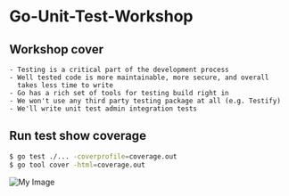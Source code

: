 # Go-Unit-Test-Workshop

## Workshop cover

```
- Testing is a critical part of the development process
- Well tested code is more maintainable, more secure, and overall
  takes less time to write
- Go has a rich set of tools for testing build right in
- We won't use any third party testing package at all (e.g. Testify)
- We'll write unit test admin integration tests
```

## Run test show coverage

```bash
$ go test ./... -coverprofile=coverage.out
$ go tool cover -html=coverage.out
```

![My Image](https://github.com/yuttasakcom/go-unit-test-workshop/blob/master/result-test.png)
